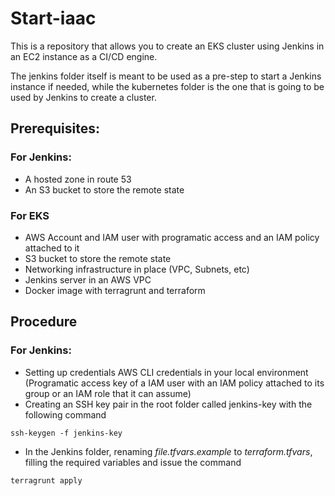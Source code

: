 # Start-iaac

This is a repository that allows you to create an EKS cluster using Jenkins in an EC2 instance as a CI/CD engine.

The jenkins folder itself is meant to be used as a pre-step to start a Jenkins instance if needed, while the kubernetes folder is the one that is going to be used by Jenkins to create a cluster.

## Prerequisites:

### For Jenkins:
- A hosted zone in route 53
- An S3 bucket to store the remote state

### For EKS
- AWS Account and IAM user with programatic access and an IAM policy attached to it
- S3 bucket to store the remote state
- Networking infrastructure in place (VPC, Subnets, etc)
- Jenkins server in an AWS VPC
- Docker image with terragrunt and terraform

## Procedure

### For Jenkins:
- Setting up credentials AWS CLI credentials in your local environment (Programatic access key of a IAM user with an IAM policy attached to its group or an IAM role that it can assume)
- Creating an SSH key pair in the root folder called jenkins-key with the following command
```
ssh-keygen -f jenkins-key
```
- In the Jenkins folder, renaming _file.tfvars.example_ to _terraform.tfvars_, filling the required variables and issue the command 
```
terragrunt apply
``` 